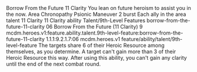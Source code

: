 <ability>
  <name>Borrow From the Future</name>
  <cost>11 Clarity</cost>
  <flavor>You lean on future heroism to assist you in the now.</flavor>
  <keywords>
    <keyword>Area</keyword>
    <keyword>Chronopathy</keyword>
    <keyword>Psionic</keyword>
  </keywords>
  <type>Maneuver</type>
  <distance>2 burst</distance>
  <target>Each ally in the area</target>
  <metadata>
    <class>talent</class>
    <cost>11 Clarity</cost>
    <cost_amount>11</cost_amount>
    <cost_resource>Clarity</cost_resource>
    <feature_type>ability</feature_type>
    <file_dpath>Talent/9th-Level Features</file_dpath>
    <item_id>borrow-from-the-future-11-clarity</item_id>
    <item_index>06</item_index>
    <item_name>Borrow From the Future (11 Clarity)</item_name>
    <level>9</level>
    <scc>mcdm.heroes.v1:feature.ability.talent.9th-level-feature:borrow-from-the-future-11-clarity</scc>
    <scdc>1.1.1:9.2.1.7:06</scdc>
    <source>mcdm.heroes.v1</source>
    <type>feature/ability/talent/9th-level-feature</type>
  </metadata>
  <effects>
    <effect type="mundane">The targets share 6 of their Heroic Resource among themselves, as you determine. A target can&apos;t gain more than 3 of their Heroic Resource this way. After using this ability, you can&apos;t gain any clarity until the end of the next combat round.</effect>
  </effects>
</ability>
